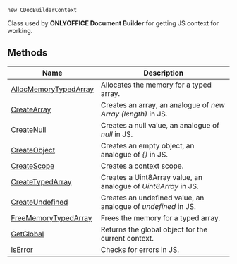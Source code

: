 `new CDocBuilderContext`

Class used by **ONLYOFFICE Document Builder** for getting JS context for working.

## Methods

| Name                                                    | Description                                                    |
| ------------------------------------------------------- | -------------------------------------------------------------- |
| [AllocMemoryTypedArray](AllocMemoryTypedArray/index.md) | Allocates the memory for a typed array.                        |
| [CreateArray](CreateArray/index.md)                     | Creates an array, an analogue of *new Array (length)* in JS.   |
| [CreateNull](CreateNull/index.md)                       | Creates a null value, an analogue of *null* in JS.             |
| [CreateObject](CreateObject/index.md)                   | Creates an empty object, an analogue of *{}* in JS.            |
| [CreateScope](CreateScope/index.md)                     | Creates a context scope.                                       |
| [CreateTypedArray](CreateTypedArray/index.md)           | Creates a Uint8Array value, an analogue of *Uint8Array* in JS. |
| [CreateUndefined](CreateUndefined/index.md)             | Creates an undefined value, an analogue of *undefined* in JS.  |
| [FreeMemoryTypedArray](FreeMemoryTypedArray/index.md)   | Frees the memory for a typed array.                            |
| [GetGlobal](GetGlobal/index.md)                         | Returns the global object for the current context.             |
| [IsError](IsError/index.md)                             | Checks for errors in JS.                                       |
